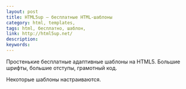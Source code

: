 ```yaml
---
layout: post
title: HTML5up — бесплатные HTML-шаблоны
category: html, templates, 
tags: html, бесплатно, шаблон, 
link: http://html5up.net/
description: 
keywords: 
---
```


<p>Простенькие бесплатные адаптивные шаблоны на HTML5. Большие шрифты, большие отступы, грамотный код.</p>
<p>Некоторые шаблоны настраиваются.</p>
